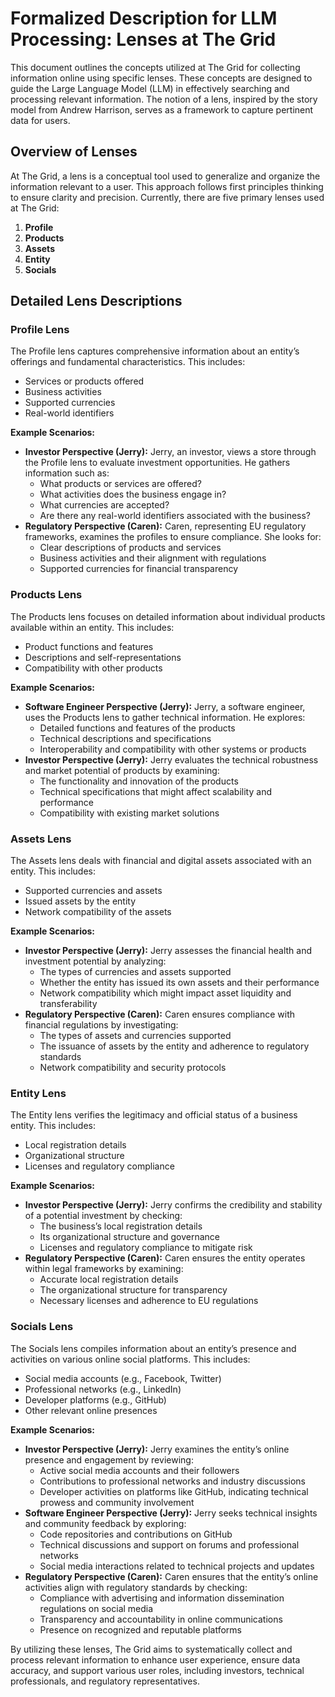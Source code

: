 # Formalized Description for LLM Processing: Lenses at The Grid

This document outlines the concepts utilized at The Grid for collecting information online using specific lenses. These concepts are designed to guide the Large Language Model (LLM) in effectively searching and processing relevant information. The notion of a lens, inspired by the story model from Andrew Harrison, serves as a framework to capture pertinent data for users.

## Overview of Lenses

At The Grid, a lens is a conceptual tool used to generalize and organize the information relevant to a user. This approach follows first principles thinking to ensure clarity and precision. Currently, there are five primary lenses used at The Grid:

1. **Profile**
2. **Products**
3. **Assets**
4. **Entity**
5. **Socials**

## Detailed Lens Descriptions

### Profile Lens
The Profile lens captures comprehensive information about an entity’s offerings and fundamental characteristics. This includes:

- Services or products offered
- Business activities
- Supported currencies
- Real-world identifiers

**Example Scenarios:**
- **Investor Perspective (Jerry):** Jerry, an investor, views a store through the Profile lens to evaluate investment opportunities. He gathers information such as:
  - What products or services are offered?
  - What activities does the business engage in?
  - What currencies are accepted?
  - Are there any real-world identifiers associated with the business?
- **Regulatory Perspective (Caren):** Caren, representing EU regulatory frameworks, examines the profiles to ensure compliance. She looks for:
  - Clear descriptions of products and services
  - Business activities and their alignment with regulations
  - Supported currencies for financial transparency

### Products Lens
The Products lens focuses on detailed information about individual products available within an entity. This includes:

- Product functions and features
- Descriptions and self-representations
- Compatibility with other products

**Example Scenarios:**
- **Software Engineer Perspective (Jerry):** Jerry, a software engineer, uses the Products lens to gather technical information. He explores:
  - Detailed functions and features of the products
  - Technical descriptions and specifications
  - Interoperability and compatibility with other systems or products
- **Investor Perspective (Jerry):** Jerry evaluates the technical robustness and market potential of products by examining:
  - The functionality and innovation of the products
  - Technical specifications that might affect scalability and performance
  - Compatibility with existing market solutions

### Assets Lens
The Assets lens deals with financial and digital assets associated with an entity. This includes:

- Supported currencies and assets
- Issued assets by the entity
- Network compatibility of the assets

**Example Scenarios:**
- **Investor Perspective (Jerry):** Jerry assesses the financial health and investment potential by analyzing:
  - The types of currencies and assets supported
  - Whether the entity has issued its own assets and their performance
  - Network compatibility which might impact asset liquidity and transferability
- **Regulatory Perspective (Caren):** Caren ensures compliance with financial regulations by investigating:
  - The types of assets and currencies supported
  - The issuance of assets by the entity and adherence to regulatory standards
  - Network compatibility and security protocols

### Entity Lens
The Entity lens verifies the legitimacy and official status of a business entity. This includes:

- Local registration details
- Organizational structure
- Licenses and regulatory compliance

**Example Scenarios:**
- **Investor Perspective (Jerry):** Jerry confirms the credibility and stability of a potential investment by checking:
  - The business’s local registration details
  - Its organizational structure and governance
  - Licenses and regulatory compliance to mitigate risk
- **Regulatory Perspective (Caren):** Caren ensures the entity operates within legal frameworks by examining:
  - Accurate local registration details
  - The organizational structure for transparency
  - Necessary licenses and adherence to EU regulations

### Socials Lens
The Socials lens compiles information about an entity’s presence and activities on various online social platforms. This includes:

- Social media accounts (e.g., Facebook, Twitter)
- Professional networks (e.g., LinkedIn)
- Developer platforms (e.g., GitHub)
- Other relevant online presences

**Example Scenarios:**
- **Investor Perspective (Jerry):** Jerry examines the entity’s online presence and engagement by reviewing:
  - Active social media accounts and their followers
  - Contributions to professional networks and industry discussions
  - Developer activities on platforms like GitHub, indicating technical prowess and community involvement
- **Software Engineer Perspective (Jerry):** Jerry seeks technical insights and community feedback by exploring:
  - Code repositories and contributions on GitHub
  - Technical discussions and support on forums and professional networks
  - Social media interactions related to technical projects and updates
- **Regulatory Perspective (Caren):** Caren ensures that the entity’s online activities align with regulatory standards by checking:
  - Compliance with advertising and information dissemination regulations on social media
  - Transparency and accountability in online communications
  - Presence on recognized and reputable platforms

By utilizing these lenses, The Grid aims to systematically collect and process relevant information to enhance user experience, ensure data accuracy, and support various user roles, including investors, technical professionals, and regulatory representatives.
